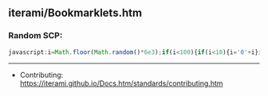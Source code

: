 iterami/Bookmarklets.htm
------------------------

### Random SCP:

```javascript
javascript:i=Math.floor(Math.random()*6e3);if(i<100){if(i<10){i='0'+i}i='0'+i}location.href='http://scp-wiki.net/scp-'+i
```

---

* Contributing: https://iterami.github.io/Docs.htm/standards/contributing.htm
